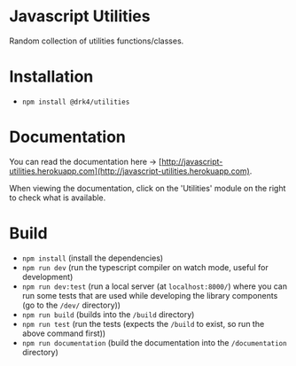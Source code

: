 # Javascript Utilities

Random collection of utilities functions/classes.

# Installation

-   `npm install @drk4/utilities`

# Documentation

You can read the documentation here -> [http://javascript-utilities.herokuapp.com](http://javascript-utilities.herokuapp.com).

When viewing the documentation, click on the 'Utilities' module on the right to check what is available.

# Build

-   `npm install` (install the dependencies)
-   `npm run dev` (run the typescript compiler on watch mode, useful for development)
-   `npm run dev:test` (run a local server (at `localhost:8000/`) where you can run some tests that are used while developing the library components (go to the `/dev/` directory))
-   `npm run build` (builds into the `/build` directory)
-   `npm run test` (run the tests (expects the `/build` to exist, so run the above command first))
-   `npm run documentation` (build the documentation into the `/documentation` directory)
